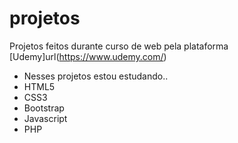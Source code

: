 # projetos
 Projetos feitos durante curso de web pela plataforma [Udemy]url(https://www.udemy.com/)
* Nesses projetos estou estudando..
* HTML5
* CSS3
* Bootstrap
* Javascript
* PHP
